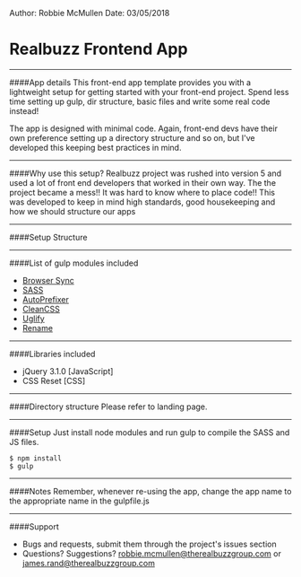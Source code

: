 Author: Robbie McMullen
Date: 03/05/2018

# Realbuzz Frontend App

---

####App details
This front-end app template provides you with a lightweight setup for getting started with your front-end project. Spend less time setting up gulp, dir structure, basic files and write some real code instead!

The app is designed with minimal code. Again, front-end devs have their own preference setting up a directory structure and so on, but I've developed this keeping best practices in mind.

---

####Why use this setup?
Realbuzz project was rushed into version 5 and used a lot of front end developers that worked in their own way. The the project became a mess!! It was hard to know where to place code!! This was developed to keep in mind high standards, good housekeeping and how we should structure our apps

---

####Setup Structure

---

####List of gulp modules included
- [Browser Sync](https://www.browsersync.io/)
- [SASS](http://www.sassmeister.com/)
- [AutoPrefixer](https://github.com/postcss/autoprefixer)
- [CleanCSS](https://github.com/scniro/gulp-clean-css)
- [Uglify](https://github.com/terinjokes/gulp-uglify)
- [Rename](https://github.com/hparra/gulp-rename)

---

####Libraries included
- jQuery 3.1.0 [JavaScript]
- CSS Reset [CSS]

---

####Directory structure
Please refer to landing page.

---

####Setup
Just install node modules and run gulp to compile the SASS and JS files.

```
$ npm install
$ gulp

```

---

####Notes
Remember, whenever re-using the app, change the app name to the appropriate name in the gulpfile.js

---

####Support
- Bugs and requests, submit them through the project's issues section
- Questions? Suggestions? robbie.mcmullen@therealbuzzgroup.com or james.rand@therealbuzzgroup.com